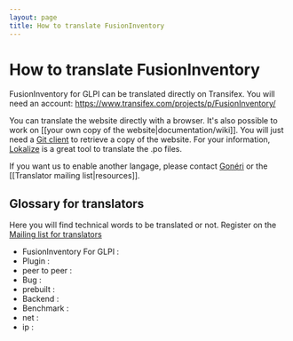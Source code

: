 ```yaml
---
layout: page
title: How to translate FusionInventory
---
```


# How to translate FusionInventory

FusionInventory for GLPI can be translated directly on Transifex. You will
need an account: <https://www.transifex.com/projects/p/FusionInventory/>

You can translate the website directly with a browser. It's also possible to
work on [[your own copy of the website|documentation/wiki]]. You will just need
a [Git client](http://git-scm.com/) to retrieve a copy of the website.
For your information, [Lokalize](http://userbase.kde.org/Lokalize) is a great tool
to translate the .po files.

If you want us to enable another langage, please contact [Gonéri](mailto:goneri@rulezlan.org) or the [[Translator mailing list|resources]].

## Glossary for translators

Here you will find technical words to be translated or not. Register on the 
[Mailing list for translators](http://lists.alioth.debian.org/mailman/listinfo/fusioninventory-i18ni)

* FusionInventory For GLPI :
* Plugin :
* peer to peer :
* Bug :
* prebuilt :
* Backend :
* Benchmark :
* net :
* ip :
